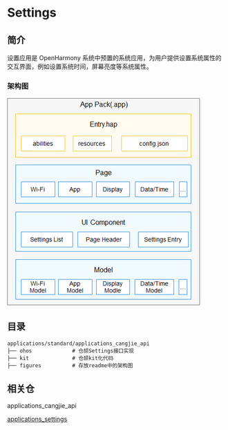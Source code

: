 # Settings

## 简介

设置应用是 OpenHarmony 系统中预置的系统应用，为用户提供设置系统属性的交互界面，例如设置系统时间，屏幕亮度等系统属性。

### 架构图

![](figures/zh-cn_image_0000001153225717.png)

## 目录

```
applications/standard/applications_cangjie_api
├── ohos             # 仓颉Settings接口实现
├── kit              # 仓颉kit化代码
├── figures          # 存放readme中的架构图
```

## 相关仓

applications_cangjie_api

[applications_settings](https://gitee.com/openharmony/applications_settings/blob/master/README.md)
